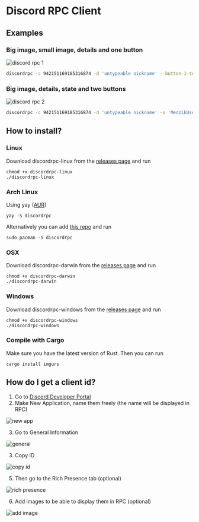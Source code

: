 # Discord RPC Client

## Examples

### Big image, small image, details and one button

![discord rpc 1](https://cdn.magicuser.cf/6MmBURG.png)

```bash
discordrpc -c 942151169185316874 -d 'untypeable nickname' --button-1-text 'Discord RPC written in Rust' --button-1-url 'https://github.com/MedzikUser/discord-rpc' -N medzik -I medzik -n archlinux -i archlinux`
```

### Big image, details, state and two buttons

![discord rpc 2](https://cdn.magicuser.cf/tRbcy40.png)

```bash
discordrpc -c 942151169185316874 -d 'untypeable nickname' -s 'MedzikUser' --button-1-text 'Discord RPC written in Rust' --button-1-url 'https://github.com/MedzikUser/discord-rpc' --button-2-text 'GitHub' --button-2-url 'https://github.com/MedzikUser' -N medzik -I medzik
```

## How to install?

### Linux
Download discordrpc-linux from the [releases page](https://github.com/MedzikUser/discordrpc/releases/latest) and run

    chmod +x discordrpc-linux
    ./discordrpc-linux

### Arch Linux
Using yay ([AUR](https://aur.archlinux.org/packages/discordrpc))

    yay -S discordrpc

Alternatively you can add [this repo](https://github.com/archlinux-pkg/packages) and run

    sudo pacman -S discordrpc

### OSX
Download discordrpc-darwin from the [releases page](https://github.com/MedzikUser/discordrpc/releases/latest) and run

    chmod +x discordrpc-darwin
    ./discordrpc-darwin

### Windows
Download discordrpc-windows from the [releases page](https://github.com/MedzikUser/discordrpc/releases/latest) and run

    chmod +x discordrpc-windows
    ./discordrpc-windows

### Compile with Cargo
Make sure you have the latest version of Rust. Then you can run

    cargo install imgurs

## How do I get a client id?
1. Go to [Discord Developer Portal](https://discord.com/developers/applications)
2. Make New Application, name them freely (the name will be displayed in RPC)

![new app](https://cdn.magicuser.cf/RMUjPep.png)

3. Go to General Information

![general](https://cdn.magicuser.cf/yuQufwT.png)

3. Copy ID

![copy id](https://cdn.magicuser.cf/JDHZ6jy.png)

5. Then go to the Rich Presence tab (optional)

![rich presence](https://cdn.magicuser.cf/hIB5VEW.png)

6. Add images to be able to display them in RPC (optional)

![add image](https://cdn.magicuser.cf/vtEs7v6.png)
